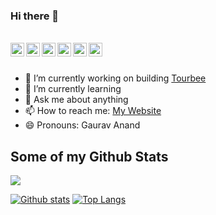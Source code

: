 ### Hi there 👋


<br/>

<a href="https://www.facebook.com/gauravanand867/">
  <img align="left" alt="Gaurav Anand| Facebook" width="22px" src="https://cdn.jsdelivr.net/npm/simple-icons@v3/icons/facebook.svg" />
</a>
<a href="https://twitter.com/gauravanand867">
  <img align="left" alt="Gaurav Anand| Twitter" width="22px" src="https://cdn.jsdelivr.net/npm/simple-icons@v3/icons/twitter.svg" />
</a>
<a href="https://www.linkedin.com/in/gauravanand867/">
  <img align="left" alt="Linkedin" width="22px" src="https://cdn.jsdelivr.net/npm/simple-icons@v3/icons/linkedin.svg" />
</a>
<a href="https://t.me/gauravanand867">
  <img align="left" alt="Telegram" width="22px" src="https://cdn.jsdelivr.net/npm/simple-icons@v3/icons/telegram.svg" />
</a>
<a href="https://www.instagram.com/gauravanand867">
  <img align="left" alt="Instagram" width="22px" src="https://cdn.jsdelivr.net/npm/simple-icons@v3/icons/instagram.svg" />
</a>
<a href="https://stackoverflow.com/users/12127696/gaurav-anand">
  <img align="left" alt="Stackoverflow" width="22px" src="https://cdn.jsdelivr.net/npm/simple-icons@3.1.0/icons/stackoverflow.svg" />
</a>
<br />
<br />



- 🔭 I’m currently working on building <a href="https://aadarshstocks.in/">Tourbee</a>
- 🌱 I’m currently learning
- 💬 Ask me about anything
- 📫 How to reach me: <a href="https://gauravanand.in/">My Website</a>
- 😄 Pronouns: Gaurav Anand

## Some of my Github Stats
![](https://visitor-badge.glitch.me/badge?page_id=gauravanand867.gauravanand867)

[![Github stats](https://github-readme-stats.vercel.app/api?username=gauravanand867&show_icons=true&include_all_commits=true)](https://github.com/gauravanand867/)
[![Top Langs](https://github-readme-stats.vercel.app/api/top-langs/?username=gauravanand867&layout=compact)](https://github.com/gauravanand867/)

